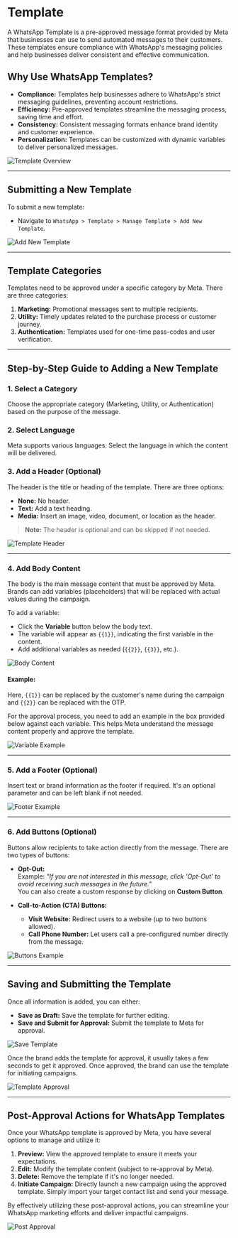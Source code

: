 # Template

A WhatsApp Template is a pre-approved message format provided by Meta that businesses can use to send automated messages to their customers. These templates ensure compliance with WhatsApp's messaging policies and help businesses deliver consistent and effective communication.

## Why Use WhatsApp Templates?

- **Compliance:** Templates help businesses adhere to WhatsApp's strict messaging guidelines, preventing account restrictions.  
- **Efficiency:** Pre-approved templates streamline the messaging process, saving time and effort.  
- **Consistency:** Consistent messaging formats enhance brand identity and customer experience.  
- **Personalization:** Templates can be customized with dynamic variables to deliver personalized messages.  

![Template Overview](images/template1.png)

---

## Submitting a New Template

To submit a new template:

- Navigate to `WhatsApp > Template > Manage Template > Add New Template`.

![Add New Template](images/template2.png)

---

## Template Categories

Templates need to be approved under a specific category by Meta. There are three categories:

1. **Marketing:** Promotional messages sent to multiple recipients.  
2. **Utility:** Timely updates related to the purchase process or customer journey.  
3. **Authentication:** Templates used for one-time pass-codes and user verification.  

---

## Step-by-Step Guide to Adding a New Template

### 1. Select a Category
Choose the appropriate category (Marketing, Utility, or Authentication) based on the purpose of the message.

### 2. Select Language
Meta supports various languages. Select the language in which the content will be delivered.

### 3. Add a Header (Optional)
The header is the title or heading of the template. There are three options:  
- **None:** No header.  
- **Text:** Add a text heading.  
- **Media:** Insert an image, video, document, or location as the header.  

> **Note:** The header is optional and can be skipped if not needed.

![Template Header](images/template3.png)

---

### 4. Add Body Content
The body is the main message content that must be approved by Meta. Brands can add variables (placeholders) that will be replaced with actual values during the campaign.

To add a variable:
- Click the **Variable** button below the body text.  
- The variable will appear as `{{1}}`, indicating the first variable in the content.  
- Add additional variables as needed (`{{2}}`, `{{3}}`, etc.).

![Body Content](images/template4.png)

#### Example:

Here, `{{1}}` can be replaced by the customer's name during the campaign and `{{2}}` can be replaced with the OTP.

For the approval process, you need to add an example in the box provided below against each variable. This helps Meta understand the message content properly and approve the template.

![Variable Example](images/template5.png)

---

### 5. Add a Footer (Optional)
Insert text or brand information as the footer if required. It's an optional parameter and can be left blank if not needed.

![Footer Example](images/template6.png)

---

### 6. Add Buttons (Optional)
Buttons allow recipients to take action directly from the message. There are two types of buttons:

- **Opt-Out:**  
  Example: *"If you are not interested in this message, click 'Opt-Out' to avoid receiving such messages in the future."*  
  You can also create a custom response by clicking on **Custom Button**.

- **Call-to-Action (CTA) Buttons:**  
  - **Visit Website:** Redirect users to a website (up to two buttons allowed).  
  - **Call Phone Number:** Let users call a pre-configured number directly from the message.

![Buttons Example](images/template7.png)

---

## Saving and Submitting the Template

Once all information is added, you can either:  
- **Save as Draft:** Save the template for further editing.  
- **Save and Submit for Approval:** Submit the template to Meta for approval.  

![Save Template](images/template8.png)

Once the brand adds the template for approval, it usually takes a few seconds to get it approved. Once approved, the brand can use the template for initiating campaigns.

![Template Approval](images/template9.png)

---

## Post-Approval Actions for WhatsApp Templates

Once your WhatsApp template is approved by Meta, you have several options to manage and utilize it:

1. **Preview:** View the approved template to ensure it meets your expectations.  
2. **Edit:** Modify the template content (subject to re-approval by Meta).  
3. **Delete:** Remove the template if it's no longer needed.  
4. **Initiate Campaign:** Directly launch a new campaign using the approved template. Simply import your target contact list and send your message.  

By effectively utilizing these post-approval actions, you can streamline your WhatsApp marketing efforts and deliver impactful campaigns.

![Post Approval](images/template10.png)
